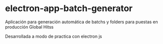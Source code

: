 # electron-app-batch-generator

Aplicación para generación automática de batchs y folders para puestas en producción Global Hitss

Desarrollada a modo de practica con electron js
